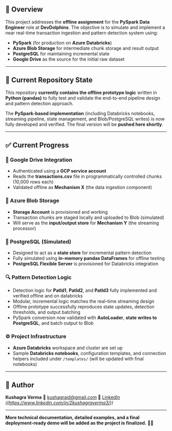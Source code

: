 ## 🧩 Overview

This project addresses the **offline assignment** for the **PySpark Data Engineer** role at **DevDolphins**.
The objective is to simulate and implement a near real-time transaction ingestion and pattern detection system using:

* **PySpark** (for production on **Azure Databricks**)
* **Azure Blob Storage** for intermediate chunk storage and result output
* **PostgreSQL** for maintaining incremental state
* **Google Drive** as the source for the initial raw dataset

---

## 🚧 Current Repository State

This repository **currently contains the offline prototype logic** written in **Python (pandas)** to fully test and validate the end-to-end pipeline design and pattern detection approach.

The **PySpark-based implementation** (including Databricks notebooks, streaming pipeline, state management, and Blob/PostgreSQL writes) is now fully developed and verified. The final version will be **pushed here shortly**.

---

## ✅ Current Progress

### 🔗 Google Drive Integration

* Authenticated using a **GCP service account**
* Reads the **transactions.csv** file in programmatically controlled chunks (10,000 rows each)
* Validated offline as **Mechanism X** (the data ingestion component)

### 💾 Azure Blob Storage

* **Storage Account** is provisioned and working
* Transaction chunks are staged locally and uploaded to Blob (simulated)
* Will serve as the **input/output store** for **Mechanism Y** (the streaming processor)

### 🧠 PostgreSQL (Simulated)

* Designed to act as a **state store** for incremental pattern detection
* Fully simulated using **in-memory pandas DataFrames** for offline testing
* **PostgreSQL Flexible Server** is provisioned for Databricks integration

### 🔍 Pattern Detection Logic

* Detection logic for **PatId1**, **PatId2**, and **PatId3** fully implemented and verified offline and on databricks
* Modular, incremental logic matches the real-time streaming design
* Offline prototype successfully reproduces state updates, detection thresholds, and output batching
* PySpark conversion now validated with **AutoLoader**, **state writes to PostgreSQL**, and batch output to Blob

### ⚙️ Project Infrastructure

* **Azure Databricks** workspace and cluster are set up
* Sample **Databricks notebooks**, configuration templates, and connection helpers included under `/templates/` (will be updated with final notebooks)

---

## 👤 Author

**Kushagra Verma**
📧 [kushagraid@gmail.com](mailto:kushagraid@gmail.com)
🔗 [LinkedIn](#) *((https://www.linkedin.com/in/2kushagraverma3/))*

---

**More technical documentation, detailed examples, and a final deployment-ready demo will be added as the project is finalized.** 🚀✨
